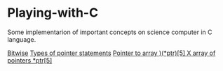 # Playing-with-C

Some implementarion of important concepts on science computer in C language.

[Bitwise](https://github.com/JhonataRibeiro/Playing-with-C/blob/master/bitwise/bitwise_operations.c)
[Types of pointer statements](https://github.com/JhonataRibeiro/Playing-with-C/blob/master/types_of_pointer_statements/referencing_and_dereferencing.c)
[Pointer to array )(*ptr)[5] X array of pointers *ptr[5]](https://github.com/JhonataRibeiro/Playing-with-C/blob/master/types_of_pointer_statements/array_pointer_statement.c)